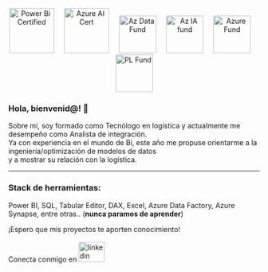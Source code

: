 <div align="center">
  <img src="https://github.com/user-attachments/assets/e3d65a87-3c58-482c-8899-54cf40460cac" height="90" alt="Power Bi Certified"  />
  <img width="12" />
  <img src="https://github.com/user-attachments/assets/58d19e39-7944-4030-a8e0-c7903a8b4814" height="90" alt="Azure AI Cert"  />
  <img width="12" />
  <img src="https://github.com/user-attachments/assets/9042ba28-4c41-49c1-8b60-b6e1252c1420" height="75" alt="Az Data Fund"  />
  <img width="12" />
  <img src="https://github.com/user-attachments/assets/4c1f8347-7b10-41ba-a959-c6e9a993aed6" height="75" alt="Az IA fund"  />
  <img width="12" />
  <img src="https://github.com/user-attachments/assets/c07c4d93-6c6a-45d6-9c6b-ac9c6943f20c" height="75" alt="Azure Fund"  />
  <img width="12" />
  <img src="https://github.com/user-attachments/assets/c1f605bf-8993-496b-9161-b96ec69d3ba2" height="75" alt="PL Fund"  />
</div>
<h3 align='left'>Hola, bienvenid@! 👋</h3>
<p align='left'>
Sobre mí, soy formado como Tecnólogo en logística y actualmente me desempeño como Analista de integración. <br>
Ya con experiencia en el mundo de Bi, este año me propuse orientarme a la ingeniería/optimización de modelos de datos <br>
y a mostrar su relación con la logística.
</p>

---

<h3 align='left'>Stack de herramientas:</h3>
<p align='left'>
Power BI, SQL, Tabular Editor, DAX, Excel, Azure Data Factory, Azure Synapse, entre otras.. (<b>nunca paramos de aprender</b>)
</p>

<p align='left'>
¡Espero que mis proyectos te aporten conocimiento! <br><br>
Conecta conmigo en <a href="https://www.linkedin.com/in/e-islasrivero/" target="_blank">
    <img src="https://raw.githubusercontent.com/maurodesouza/profile-readme-generator/master/src/assets/icons/social/linkedin/default.svg" width="52" height="40" alt="linkedin logo" /></a>
</p>
